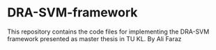 # DRA-SVM-framework
This repository contains the code files for implementing the DRA-SVM framework presented as master thesis in TU KL. By Ali Faraz
